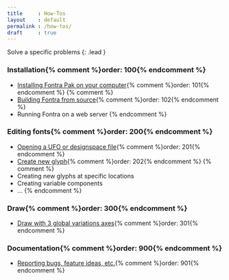 ```yaml
---
title     : How-Tos
layout    : default
permalink : /how-tos/
draft     : true
---
```


Solve a specific problems
{: .lead }

### Installation{% comment %}order: 100{% endcomment %}

- [Installing Fontra Pak on your computer](installing-fontra-pak){% comment %}order: 101{% endcomment %}
{% comment %}
- [Building Fontra from source](building-fontra-from-source){% comment %}order: 102{% endcomment %}
- Running Fontra on a web server
{% endcomment %}

### Editing fonts{% comment %}order: 200{% endcomment %}

- [Opening a UFO or designspace file](opening-ufo-designspace){% comment %}order: 201{% endcomment %}
- [Create new glyph](create-new-glyph){% comment %}order: 202{% endcomment %}
{% comment %}
- Creating new glyphs at specific locations
- Creating variable components
- ...
{% endcomment %}

### Draw{% comment %}order: 300{% endcomment %}
- [Draw with 3 global variations axes](draw/draw-with-3-axes){% comment %}order: 301{% endcomment %}

### Documentation{% comment %}order: 900{% endcomment %}

- [Reporting bugs, feature ideas, etc.](reporting){% comment %}order: 901{% endcomment %}
